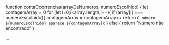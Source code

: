 function contaOcorrencias(arrayDeNumeros, numeroEscolhido) {
 let contagemArray = 0
 for (let i=0;i<array.length;i++){
if (array[i] === numeroEscolhido){
contagemArray = contagemArray++
  return `O número ${numeroEscolhido} aparece ${contagemArray}x`
} else {
  return "Número não encontrado"
}

...